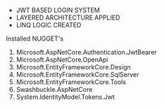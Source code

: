 - JWT BASED LOGIN SYSTEM
- LAYERED ARCHITECTURE APPLIED
- LINQ LOGIC CREATED



Installed NUGGET's

1. Microsoft.AspNetCore.Authentication.JwtBearer
2. Microsoft.AspNetCore.OpenApi
3. Microsoft.EntityFrameworkCore.Design
4. Microsoft.EntityFrameworkCore.SqlServer
5. Microsoft.EntityFrameworkCore.Tools
6. Swashbuckle.AspNetCore
7. System.IdentityModel.Tokens.Jwt
